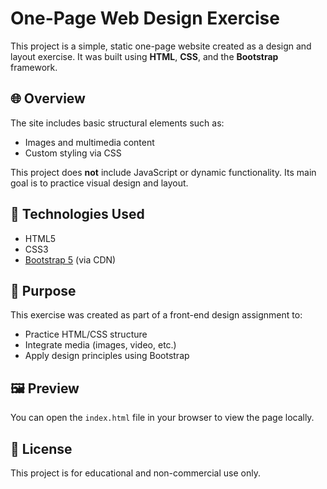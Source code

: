 # One-Page Web Design Exercise

This project is a simple, static one-page website created as a design and layout exercise. It was built using **HTML**, **CSS**, and the **Bootstrap** framework.

## 🌐 Overview

The site includes basic structural elements such as:

- Images and multimedia content
- Custom styling via CSS

This project does **not** include JavaScript or dynamic functionality. Its main goal is to practice visual design and layout.

## 📁 Technologies Used

- HTML5  
- CSS3  
- [Bootstrap 5](https://getbootstrap.com/) (via CDN)

## 🎯 Purpose

This exercise was created as part of a front-end design assignment to:

- Practice HTML/CSS structure
- Integrate media (images, video, etc.)
- Apply design principles using Bootstrap

## 🖼️ Preview

You can open the `index.html` file in your browser to view the page locally.

## 📄 License

This project is for educational and non-commercial use only.
